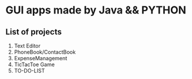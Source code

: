 # GUI apps made by Java && PYTHON
## List of projects

1. Text Editor
2. PhoneBook/ContactBook
3. ExpenseManagement
4. TicTacToe Game
5. TO-DO-LIST

